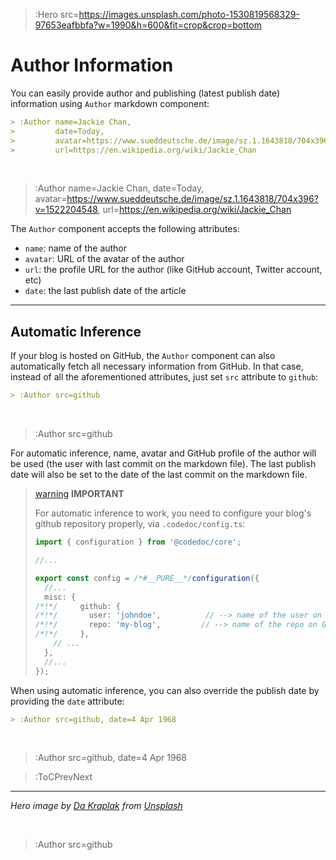 > :Hero src=https://images.unsplash.com/photo-1530819568329-97653eafbbfa?w=1990&h=600&fit=crop&crop=bottom

# Author Information

You can easily provide author and publishing (latest publish date) information using `Author` markdown component:

```md
> :Author name=Jackie Chan,                                                           <!--> name of the author -->
>         date=Today,                                                                 <!--> last publish date (of this article) -->
>         avatar=https://www.sueddeutsche.de/image/sz.1.1643818/704x396?v=1522204548, <!--> avatar URL -->
>         url=https://en.wikipedia.org/wiki/Jackie_Chan                               <!--> author profile URL -->
```

<br>

> :Author name=Jackie Chan,
>         date=Today,
>         avatar=https://www.sueddeutsche.de/image/sz.1.1643818/704x396?v=1522204548,
>         url=https://en.wikipedia.org/wiki/Jackie_Chan

The `Author` component accepts the following attributes:

- `name`: name of the author
- `avatar`: URL of the avatar of the author
- `url`: the profile URL for the author (like GitHub account, Twitter account, etc)
- `date`: the last publish date of the article

---

## Automatic Inference

If your blog is hosted on GitHub, the `Author` component can also automatically fetch
all necessary information from GitHub. In that case, instead of all the aforementioned
attributes, just set `src` attribute to `github`:

```md
> :Author src=github
```

<br>

> :Author src=github

For automatic inference, name, avatar and GitHub profile of the author will be used (the user with
last commit on the markdown file). The last publish date will also be set to the date of the last commit on
the markdown file.

> [warning](:Icon) **IMPORTANT**
>
> For automatic inference to work, you need to configure your blog's github repository properly, via `.codedoc/config.ts`:
> ```ts | .codedoc/config.ts
> import { configuration } from '@codedoc/core';
> 
> //...
> 
> export const config = /*#__PURE__*/configuration({
>   //...
>   misc: {
>/*!*/     github: {
>/*!*/       user: 'johndoe',          // --> name of the user on GitHub owning the repo
>/*!*/       repo: 'my-blog',         // --> name of the repo on GitHub
>/*!*/     },
>     // ...
>   },
>   //...
> });
> ```

When using automatic inference, you can also override the publish date by providing the `date` attribute:

```md
> :Author src=github, date=4 Apr 1968
```

<br>

> :Author src=github, date=4 Apr 1968

> :ToCPrevNext

---

_Hero image by [Da Kraplak](https://unsplash.com/@darya_kraplak) from [Unsplash](https://unsplash.com)_

<br>

> :Author src=github
